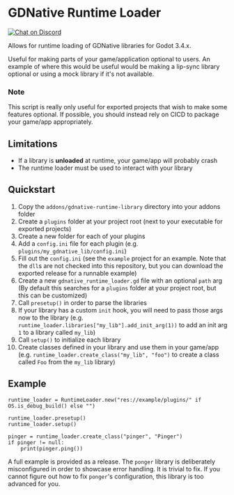 # GDNative Runtime Loader
[![Chat on Discord](https://img.shields.io/discord/853476898071117865?label=chat&logo=discord)](https://discord.gg/6mcdWWBkrr)

Allows for runtime loading of GDNative libraries for Godot 3.4.x.

Useful for making parts of your game/application optional to users. An example of where this would be useful would be making a lip-sync library optional or using a mock library if it's not available.

### Note
This script is really only useful for exported projects that wish to make some features optional. If possible, you should instead rely on CICD to package your game/app appropriately.

## Limitations
* If a library is **unloaded** at runtime, your game/app will probably crash
* The runtime loader must be used to interact with your library

## Quickstart
1. Copy the `addons/gdnative-runtime-library` directory into your addons folder
2. Create a `plugins` folder at your project root (next to your executable for exported projects)
3. Create a new folder for each of your plugins
4. Add a `config.ini` file for each plugin (e.g. `plugins/my_gdnative_lib/config.ini`)
5. Fill out the `config.ini` (see the `example` project for an example. Note that the `dll`s are not checked into this repository, but you can download the exported release for a runnable example)
6. Create a new `gdnative_runtime_loader.gd` file with an optional `path` arg (By default this searches for a `plugins` folder at your project root, but this can be customized)
7. Call `presetup()` in order to parse the libraries
8. If your library has a custom `init` hook, you will need to pass those args now to the library (e.g. `runtime_loader.libraries["my_lib"].add_init_arg(1))` to add an init arg `1` to a library called `my_lib`)
9. Call `setup()` to initialize each library
10. Create classes defined in your library and use them in your game/app (e.g. `runtime_loader.create_class("my_lib", "foo")` to create a class called `Foo` from the `my_lib` library)

## Example
```gdscript
runtime_loader = RuntimeLoader.new("res://example/plugins/" if OS.is_debug_build() else "")
	
runtime_loader.presetup()
runtime_loader.setup()

pinger = runtime_loader.create_class("pinger", "Pinger")
if pinger != null:
    print(pinger.ping())
```

A full example is provided as a release. The `ponger` library is deliberately misconfigured in order to showcase error handling. It is trivial to fix. If you cannot figure out how to fix `ponger`'s configuration, this library is too advanced for you.
